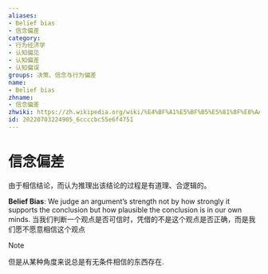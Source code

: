 ```yaml
---
aliases:
- Belief bias
- 信念偏差
category:
- 行为经济学
- 认知偏见
- 认知偏差
- 认知偏误
groups: 决策、信念与行为偏差
name:
- Belief bias
zhname:
- 信念偏差
zhwiki: https://zh.wikipedia.org/wiki/%E4%BF%A1%E5%BF%B5%E5%81%8F%E8%AA%A4
id: 20220703224905_6ccccbc55e6f4751
---
```


# 信念偏差

由于相信结论，而认为推理出该结论的过程是有道理、合逻辑的。

**Belief Bias**: We judge an argument’s strength not by how strongly it supports the conclusion but how plausible the conclusion is in our own minds.
当我们判断一个观点是否可信时，凭借的不是这个观点是否正确，而是我们愿不愿意相信这个观点

> [!NOTE]
> 但是从某种角度来说总是有无条件相信的东西存在.
